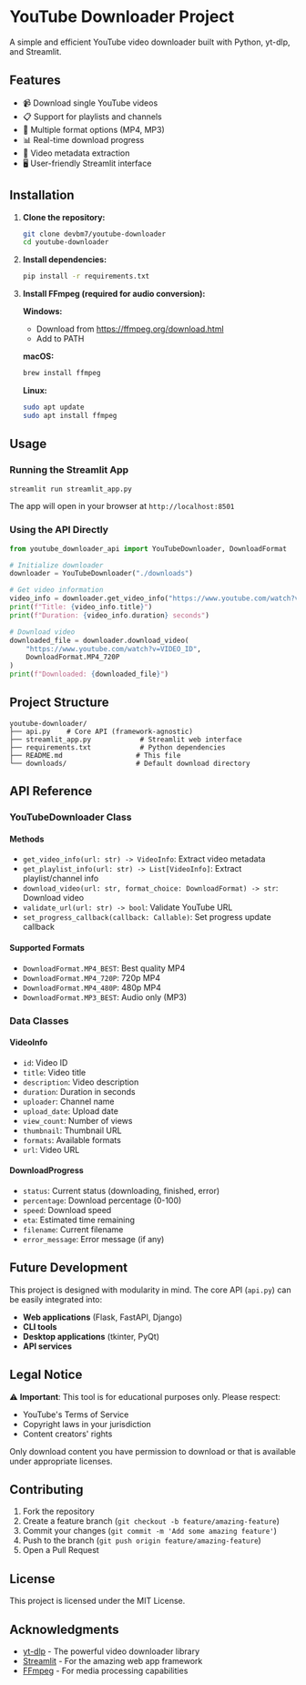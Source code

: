 # YouTube Downloader Project

A simple and efficient YouTube video downloader built with Python, yt-dlp, and Streamlit.

## Features

- 📹 Download single YouTube videos
- 📋 Support for playlists and channels
- 🎵 Multiple format options (MP4, MP3)
- 📊 Real-time download progress
- 📝 Video metadata extraction
- 🖥️ User-friendly Streamlit interface

## Installation

1. **Clone the repository:**

   ```bash
   git clone devbm7/youtube-downloader
   cd youtube-downloader
   ```
2. **Install dependencies:**

   ```bash
   pip install -r requirements.txt
   ```
3. **Install FFmpeg (required for audio conversion):**

   **Windows:**

   - Download from https://ffmpeg.org/download.html
   - Add to PATH

   **macOS:**

   ```bash
   brew install ffmpeg
   ```

   **Linux:**

   ```bash
   sudo apt update
   sudo apt install ffmpeg
   ```

## Usage

### Running the Streamlit App

```bash
streamlit run streamlit_app.py
```

The app will open in your browser at `http://localhost:8501`

### Using the API Directly

```python
from youtube_downloader_api import YouTubeDownloader, DownloadFormat

# Initialize downloader
downloader = YouTubeDownloader("./downloads")

# Get video information
video_info = downloader.get_video_info("https://www.youtube.com/watch?v=VIDEO_ID")
print(f"Title: {video_info.title}")
print(f"Duration: {video_info.duration} seconds")

# Download video
downloaded_file = downloader.download_video(
    "https://www.youtube.com/watch?v=VIDEO_ID",
    DownloadFormat.MP4_720P
)
print(f"Downloaded: {downloaded_file}")
```

## Project Structure

```
youtube-downloader/
├── api.py    # Core API (framework-agnostic)
├── streamlit_app.py            # Streamlit web interface
├── requirements.txt            # Python dependencies
├── README.md                  # This file
└── downloads/                 # Default download directory
```

## API Reference

### YouTubeDownloader Class

#### Methods

- `get_video_info(url: str) -> VideoInfo`: Extract video metadata
- `get_playlist_info(url: str) -> List[VideoInfo]`: Extract playlist/channel info
- `download_video(url: str, format_choice: DownloadFormat) -> str`: Download video
- `validate_url(url: str) -> bool`: Validate YouTube URL
- `set_progress_callback(callback: Callable)`: Set progress update callback

#### Supported Formats

- `DownloadFormat.MP4_BEST`: Best quality MP4
- `DownloadFormat.MP4_720P`: 720p MP4
- `DownloadFormat.MP4_480P`: 480p MP4
- `DownloadFormat.MP3_BEST`: Audio only (MP3)

### Data Classes

#### VideoInfo

- `id`: Video ID
- `title`: Video title
- `description`: Video description
- `duration`: Duration in seconds
- `uploader`: Channel name
- `upload_date`: Upload date
- `view_count`: Number of views
- `thumbnail`: Thumbnail URL
- `formats`: Available formats
- `url`: Video URL

#### DownloadProgress

- `status`: Current status (downloading, finished, error)
- `percentage`: Download percentage (0-100)
- `speed`: Download speed
- `eta`: Estimated time remaining
- `filename`: Current filename
- `error_message`: Error message (if any)

## Future Development

This project is designed with modularity in mind. The core API (`api.py`) can be easily integrated into:

- **Web applications** (Flask, FastAPI, Django)
- **CLI tools**
- **Desktop applications** (tkinter, PyQt)
- **API services**

## Legal Notice

⚠️ **Important**: This tool is for educational purposes only. Please respect:

- YouTube's Terms of Service
- Copyright laws in your jurisdiction
- Content creators' rights

Only download content you have permission to download or that is available under appropriate licenses.

## Contributing

1. Fork the repository
2. Create a feature branch (`git checkout -b feature/amazing-feature`)
3. Commit your changes (`git commit -m 'Add some amazing feature'`)
4. Push to the branch (`git push origin feature/amazing-feature`)
5. Open a Pull Request

## License

This project is licensed under the MIT License.

## Acknowledgments

- [yt-dlp](https://github.com/yt-dlp/yt-dlp) - The powerful video downloader library
- [Streamlit](https://streamlit.io/) - For the amazing web app framework
- [FFmpeg](https://ffmpeg.org/) - For media processing capabilities
